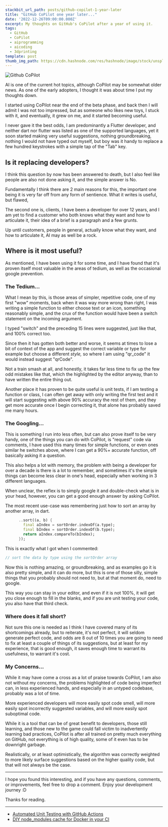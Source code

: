 ```yaml
---
stackbit_url_path: posts/github-copilot-1-year-later
title: "GitHub CoPilot one year later..."
date: '2022-12-26T09:00:00.000Z'
excerpt: My thoughts on GitHub's CoPilot after a year of using it.
tags:
  - GitHub
  - CoPilot
  - aiprogramming
  - aicoding
  - 3dprinting
template: post
thumb_img_path: https://cdn.hashnode.com/res/hashnode/image/stock/unsplash/81543ecbe4f5223bc251b9a7e0a0d11c.jpeg
---
```


![Github CoPilot](https://cdn.hashnode.com/res/hashnode/image/stock/unsplash/81543ecbe4f5223bc251b9a7e0a0d11c.jpeg)

AI is one of the current hot topics, although CoPilot may be somewhat older news. As one of the early adopters, I thought it was about time I put my thoughts down.

I started using CoPilot near the end of the beta phase, and back then I will admit I was not too impressed, but as someone who likes new toys, I stuck with it, and eventually, it grew on me, and it started becoming useful.

I never gave it the best odds, I am predominantly a Flutter developer, and neither dart nor flutter was listed as one of the supported languages, yet it soon started making very useful suggestions, nothing groundbreaking, nothing I would not have typed out myself, but boy was it handy to replace a few hundred keystrokes with a simple tap of the "Tab" key.

## Is it replacing developers?

I think this question by now has been answered to death, but I also feel like people are also not done asking it, and the simple answer is No.

Fundamentally I think there are 2 main reasons for this, the important one being it is very far off from any form of sentience. What it writes is useful, but flawed,

The second one is, clients, I have been a developer for over 12 years, and I am yet to find a customer who both knows what they want and how to articulate it, their idea of a brief is a paragraph and a few grunts.

Up until customers, people in general, actually know what they want, and how to articulate it, AI may as well be a rock.

## Where is it most useful?

As mentioned, I have been using it for some time, and I have found that it's proven itself most valuable in the areas of tedium, as well as the occasional google prevention.

### The Tedium...

What I mean by this, is those areas of simpler, repetitive code, one of my first "wow" moments, back when it was way more wrong than right, I was writing a simple function to either choose text or an icon, something reasonably simple, and the crux of the function would have been a switch statement on the incoming argument.

I typed "switch" and the preceding 15 lines were suggested, just like that, and 100% correct too.

Since then it has gotten both better and worse, it seems at times to lose a bit of context of the app and suggest the correct variable or type for example but choose a different *style,* so where I am using "qr\_code" it would instead suggest "qrCode".

Not a train smash at all, and honestly, it takes far less time to fix up the few odd mistakes like that, which the highlighted by the editor anyway, than to have written the entire thing out.

Another place it has proven to be quite useful is unit tests, if I am testing a function or class, I can often get away with only writing the first test and it will start suggesting with above 90% accuracy the rest of them, and they get more accurate once I begin correcting it, that alone has probably saved me many hours.

### The Googling...

This is something I run into less often, but can also prove itself to be very handy, one of the things you can do with CoPilot, is "request" code via comments, I have used this many times for simple functions, or even ones similar he switches above, where I can get a 90%+ accurate function, off basically asking it a question.

This also helps a lot with memory, the problem with being a developer for over a decade is there is a lot to remember, and sometimes it's the simple things can become less clear in one's head, especially when working in 3 different languages.

When unclear, the reflex is to simply google it and double-check what is in your head, however, you can get a good enough answer by asking CoPilot.

The most recent use-case was remembering just how to sort an array by another array, in dart.

```dart
      ..sort((a, b) {
        final aIndex = sortOrder.indexOf(a.type);
        final bIndex = sortOrder.indexOf(b.type);
        return aIndex.compareTo(bIndex);
      });
```

This is exactly what I got when I commented:

```dart
// sort the data by type using the sortOrder array
```

Now this is nothing amazing, or groundbreaking, and as examples go it is also pretty simple, and it can do more, but this is one of those silly, simple things that you probably should not need to, but at that moment do, need to google.

This way you can stay in your editor, and even if it is not 100%, it will get you close enough to fill in the blanks, and if you are unit testing your code, you also have that third check.

### Where does it fall short?

Not sure this one is needed as I think I have covered many of its shortcomings already, but to reiterate, it's not perfect, it will seldom generate perfect code, and odds are 8 out of 10 times you are going to need to fix at least a couple of things of its suggestions, but at least for my experience, that is good enough, it saves enough time to warrant its usefulness, to warrant it's cost.

### My Concerns...

While it may have come a cross as a lot of praise towards CoPilot, I am also not without my concerns, the problems highlighted of code being imperfect can, in less experienced hands, and especially in an untyped codebase, probably was a lot of time.

More experienced developers will more easily spot code smell, will more easily spot incorrectly suggested variables, and will more easily spot suboptimal code.

While it is a tool that can be of great benefit to developers, those still learning, and those new to the game could fall victim to inadvertently learning bad practices, CoPilot is after all trained on pretty much everything on GitHub, not everything is of high quality, some of it even has to be downright garbage.

Realistically, or at least optimistically, the algorithm was correctly weighted to more likely surface suggestions based on the higher quality code, but that will not always be the case.

***

I hope you found this interesting, and if you have any questions, comments, or improvements, feel free to drop a comment. Enjoy your development journey :D

Thanks for reading.

***

* [Automated Unit Testing with GitHub Actions](https://remelehane.dev/posts/automated-unit-testing-with-github-actions/)
* [DIY node_modules cache for Docker in your CI](https://remelehane.dev/posts/diy-node-cache-for-docker-ci/)
